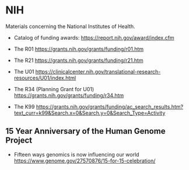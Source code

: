 # NIH
Materials concerning the National Institutes of Health.

* Catalog of funding awards: https://report.nih.gov/award/index.cfm

* The R01 https://grants.nih.gov/grants/funding/r01.htm
* The R21 https://grants.nih.gov/grants/funding/r21.htm
* The U01 https://clinicalcenter.nih.gov/translational-research-resources/U01/index.html
* The R34 (Planning Grant for U01) https://grants.nih.gov/grants/funding/r34.htm
* The K99 https://grants.nih.gov/grants/funding/ac_search_results.htm?text_curr=k99&Search.x=0&Search.y=0&Search_Type=Activity

## 15 Year Anniversary of the Human Genome Project
* Fifteen ways genomics is now influencing our world https://www.genome.gov/27570876/15-for-15-celebration/
